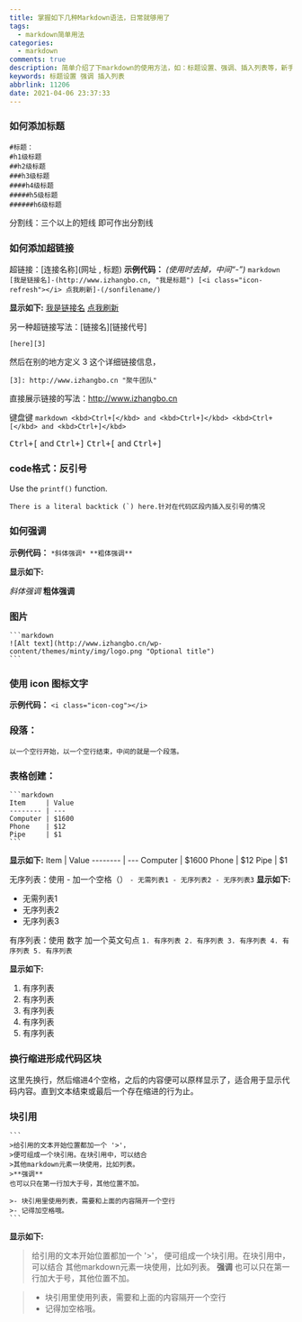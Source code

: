 ```yaml
---
title: 掌握如下几种Markdown语法，日常就够用了
tags:
  - markdown简单用法
categories:
  - markdown
comments: true
description: 简单介绍了下markdown的使用方法，如：标题设置、强调、插入列表等，新手可以参考和学习一下里面的内容，最重要还是要多加练习。
keywords: 标题设置 强调 插入列表
abbrlink: 11206
date: 2021-04-06 23:37:33
---
```


### 如何添加标题
	#标题：
	#h1级标题
	##h2级标题
	###h3级标题
	####h4级标题
	#####h5级标题
	######h6级标题

分割线：三个以上的短线 即可作出分割线
<!--more-->

### 如何添加超链接
超链接：[连接名称](网址 , 标题)
**示例代码：**
*(使用时去掉，中间“-”)*
    ```markdown
	[我是链接名]-(http://www.izhangbo.cn, "我是标题")
	[<i class="icon-refresh"></i> 点我刷新]-(/sonfilename/)
    ```



**显示如下:**
[我是链接名](http://www.izhangbo.cn, "我是标题")
[<i class="icon-refresh"></i> 点我刷新](/sonfilename/)

另一种超链接写法：[链接名][链接代号]
```
[here][3]
```
然后在别的地方定义 3 这个详细链接信息，
```
[3]: http://www.izhangbo.cn "聚牛团队"
```

直接展示链接的写法：<http://www.izhangbo.cn>
<!--more-->

键盘键
    ```markdown
	<kbd>Ctrl+[</kbd> and <kbd>Ctrl+]</kbd>
	<kbd>Ctrl+[</kbd> and <kbd>Ctrl+]</kbd>
    ```

<kbd>Ctrl+[</kbd> and <kbd>Ctrl+]</kbd>
<kbd>Ctrl+[</kbd> and <kbd>Ctrl+]</kbd>

### code格式：反引号
Use the `printf()` function.

``There is a literal backtick (`) here.针对在代码区段内插入反引号的情况`` 

### 如何强调
**示例代码：**
	```
	*斜体强调*
	**粗体强调**
	```

**显示如下:**

*斜体强调*
**粗体强调**
<!--more-->

### 图片
	```markdown
	![Alt text](http://www.izhangbo.cn/wp-content/themes/minty/img/logo.png "Optional title")
	```

### 使用 icon 图标文字
**示例代码：**
	```
	<i class="icon-cog"></i>
	```

### 段落：
	以一个空行开始，以一个空行结束，中间的就是一个段落。
<!--more-->
### 表格创建：
	```markdown
	Item     | Value
	-------- | ---
	Computer | $1600
	Phone    | $12
	Pipe     | $1
	```

**显示如下:**
Item     | Value
-------- | ---
Computer | $1600
Phone    | $12
Pipe     | $1

无序列表：使用 - 加一个空格（）
	```
	- 无需列表1
	- 无序列表2
	- 无序列表3
	```
**显示如下:**
- 无需列表1
- 无序列表2
- 无序列表3

有序列表：使用 数字 加一个英文句点
	```
	1. 有序列表
	2. 有序列表
	3. 有序列表
	4. 有序列表
	5. 有序列表
	```

**显示如下:**
1. 有序列表
2. 有序列表
3. 有序列表
4. 有序列表
5. 有序列表

### 换行缩进形成代码区块

这里先换行，然后缩进4个空格，之后的内容便可以原样显示了，适合用于显示代码内容。直到文本结束或最后一个存在缩进的行为止。    

### 块引用
	```
	>给引用的文本开始位置都加一个 '>'，
	>便可组成一个块引用。在块引用中，可以结合
	>其他markdown元素一块使用，比如列表。
	>**强调**
	也可以只在第一行加大于号，其他位置不加。
	
	>- 块引用里使用列表，需要和上面的内容隔开一个空行
	>- 记得加空格哦。
	```

**显示如下:**

>给引用的文本开始位置都加一个 '>'，
>便可组成一个块引用。在块引用中，可以结合
>其他markdown元素一块使用，比如列表。
>**强调**
也可以只在第一行加大于号，其他位置不加。

>- 块引用里使用列表，需要和上面的内容隔开一个空行
>- 记得加空格哦。

